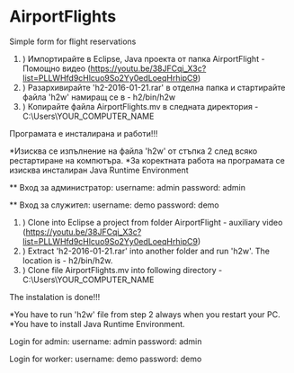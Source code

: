 # AirportFlights
Simple form for flight reservations


1. )  Импортирайте в Eclipse, Java проекта от папка AirportFlight - Помощно видео (https://youtu.be/38JFCqi_X3c?list=PLLWHfd9cHlcuo9So2Yy0edLoeqHrhipC9)
2. )  Разархивирайте 'h2-2016-01-21.rar' в отделна папка и стартирайте файла 'h2w' намиращ се в - h2/bin/h2w
3. )  Копирайте файла AirportFlights.mv в следната директория - C:\Users\YOUR_COMPUTER_NAME   

Програмата е инсталирана и работи!!!

*Изисква се изпълнение на файла 'h2w' от стъпка 2 след всяко рестартиране на компютъра.
*За коректната работа на програмата се изисква инсталиран Java Runtime Environment

** Вход за администратор:
username: admin
password: admin

** Вход за служител:
username: demo
password: demo

1. ) Clone into Eclipse a project from folder AirportFlight - auxiliary video (https://youtu.be/38JFCqi_X3c?list=PLLWHfd9cHlcuo9So2Yy0edLoeqHrhipC9)
2. ) Extract 'h2-2016-01-21.rar' into another folder and run 'h2w'. The location is - h2/bin/h2w.
3. ) Clone file AirportFlights.mv into following directory - C:\Users\YOUR_COMPUTER_NAME  

The instalation is done!!!

*You have to run 'h2w' file from step 2 always when you restart your PC.
*You have to install Java Runtime Environment.

Login for admin:
username: admin
password: admin

Login for worker:
username: demo
password: demo

